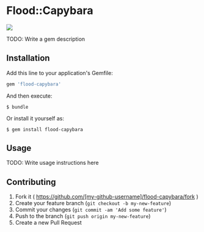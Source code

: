 # Flood::Capybara

![](http://i.imgur.com/4nAHS.gif)

TODO: Write a gem description

## Installation

Add this line to your application's Gemfile:

```ruby
gem 'flood-capybara'
```

And then execute:

    $ bundle

Or install it yourself as:

    $ gem install flood-capybara

## Usage

TODO: Write usage instructions here

## Contributing

1. Fork it ( https://github.com/[my-github-username]/flood-capybara/fork )
2. Create your feature branch (`git checkout -b my-new-feature`)
3. Commit your changes (`git commit -am 'Add some feature'`)
4. Push to the branch (`git push origin my-new-feature`)
5. Create a new Pull Request
